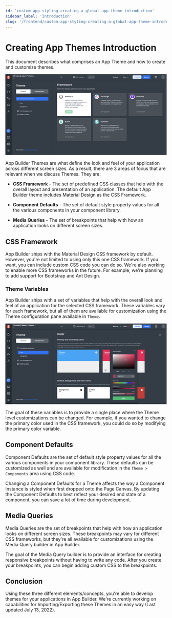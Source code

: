 ```yaml
---
id: 'custom-app-styling-creating-a-global-app-theme-introduction'
sidebar_label: 'Introduction'
slug: '/frontend/custom-app-styling-creating-a-global-app-theme-introduction",'
---
```


# Creating App Themes Introduction
This document describes what comprises an App Theme and how to create and customize themes.

![how to create and customize themes](./_images/ab-custom-styling-theme-introduction-1.png)

App Builder Themes are what define the look and feel of your application across different screen sizes. As a result, there are 3 areas of focus that are relevant when we discuss Themes. They are:

* **CSS Framework** -  The set of predefined CSS classes that help with the overall layout and presentation of an application. The default App Builder theme includes Material Design as the CSS Framework.

* **Component Defaults** -  The set of default style property values for all the various components in your component library.

* **Media Queries** -  The set of breakpoints that help with how an application looks on different screen sizes.

## CSS Framework

App Builder ships with the Material Design CSS framework by default. However, you're not limited to using only this one CSS framework. If you want, you can include custom CSS code you can do so. We're also working to enable more CSS frameworks in the future. For example, we're planning to add support for Bootstrap and Ant Design.

### Theme Variables 

App Builder ships with a set of variables that help with the overall look and feel of an application for the selected CSS framework. These variables vary for each framework, but all of them are available for customization using the Theme configuration pane available in `Theme`.

![Setting theme variables](./_images/ab-custom-styles-theme-3.png) 

The goal of these variables is to provide a single place where the Theme level customizations can be changed. For example, if you wanted to change the primary color used in the CSS framework,  you could do so by modifying the primary color variable. 

## Component Defaults  

Component Defaults are the set of default style property values for all the various components in your component library. These defaults can be customized as well and are available for modification in the `Theme > Components` area using CSS code. 

Changing a Component Defaults for a Theme affects the way a Component Instance is styled when first dropped onto the Page Canvas. By updating the Component Defaults to best reflect your desired end state of a component, you can save a lot of time during development. 

## Media Queries 

Media Queries are the set of breakpoints that help with how an application looks on different screen sizes. These breakpoints may vary for different CSS frameworks, but they're all available for customizations using the Media Query builder in App Builder.  

The goal of the Media Query builder is to provide an interface for creating responsive breakpoints without having to write any code. After you create your breakpoints, you can begin adding custom CSS to the breakpoints.

## Conclusion

Using these three different elements/concepts, you're able to develop themes for your applications in App Builder. We're currently working on capabilities for Importing/Exporting these Themes in an easy way (Last updated July 13, 2022).